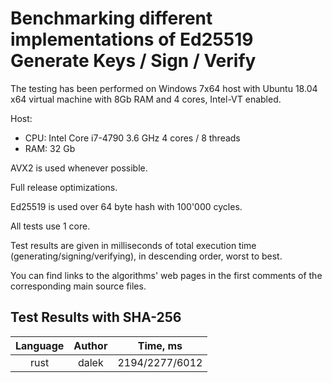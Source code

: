 # Benchmarking different implementations of Ed25519 Generate Keys / Sign / Verify

The testing has been performed on Windows 7x64 host with Ubuntu 18.04 x64 virtual machine with 8Gb RAM and 4 cores, Intel-VT enabled.

Host:
- CPU: Intel Core i7-4790 3.6 GHz 4 cores / 8 threads
- RAM: 32 Gb

AVX2 is used whenever possible.

Full release optimizations.

Ed25519 is used over 64 byte hash with 100'000 cycles.

All tests use 1 core.

Test results are given in milliseconds of total execution time (generating/signing/verifying), in descending order, worst to best.

You can find links to the algorithms' web pages in the first comments of the corresponding main source files.

## Test Results with SHA-256

| Language | Author  | Time, ms  |
|:-------:|:---------:|:---------:|
|  rust  | dalek   | 2194/2277/6012 |